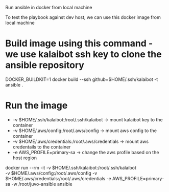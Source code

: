Run ansible in docker from local machine

To test the playbook against dev host, we can use this docker image from local machine

# Build image using this command - we use kalaibot ssh key to clone the ansible repository
DOCKER_BUILDKIT=1 docker build --ssh github=$HOME/.ssh/kalaibot -t ansible .

# Run the image
* -v $HOME/.ssh/kalaibot:/root/.ssh/kalaibot -> mount kalaibot key to the container
* -v $HOME/.aws/config:/root/.aws/config -> mount aws config to the container
* -v $HOME/.aws/credentials:/root/.aws/credentials -> mount aws credentails to the container
* -e AWS_PROFILE=primary-sa -> change the aws profile based on the host region

docker run --rm -it -v $HOME/.ssh/kalaibot:/root/.ssh/kalaibot \
-v $HOME/.aws/config:/root/.aws/config -v $HOME/.aws/credentials:/root/.aws/credentials -e AWS_PROFILE=primary-sa -w /root/juvo-ansible ansible
